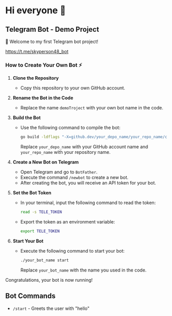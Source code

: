 # Hi everyone 👋

## Telegram Bot - Demo Project

🌱 Welcome to my first Telegram bot project!

https://t.me/skyperson48_bot

### How to Create Your Own Bot ⚡ 

1. **Clone the Repository**
   - Copy this repository to your own GitHub account.

2. **Rename the Bot in the Code**
   - Replace the name `demoTroject` with your own bot name in the code.

3. **Build the Bot**
   - Use the following command to compile the bot:
     ```sh
     go build -ldflags "-X=github.dev/your_depo_name/your_repo_name/cmd.appVersion=v1.0.1"
     ```
     Replace `your_depo_name` with your GitHub account name and `your_repo_name` with your repository name.

4. **Create a New Bot on Telegram**
   - Open Telegram and go to `BotFather`.
   - Execute the command `/newbot` to create a new bot.
   - After creating the bot, you will receive an API token for your bot.

5. **Set the Bot Token**
   - In your terminal, input the following command to read the token:
     ```sh
     read -s TELE_TOKEN
     ```
   - Export the token as an environment variable:
     ```sh
     export TELE_TOKEN
     ```

6. **Start Your Bot**
   - Execute the following command to start your bot:
     ```sh
     ./your_bot_name start
     ```
     Replace `your_bot_name` with the name you used in the code.

Congratulations, your bot is now running!

## Bot Commands

- `/start` - Greets the user with "hello"

